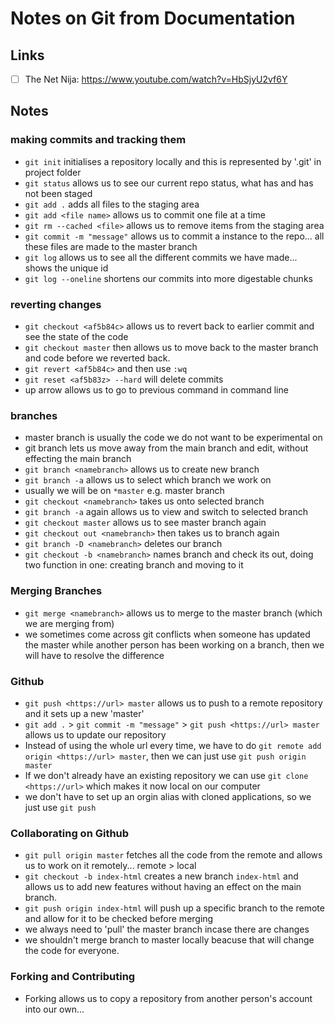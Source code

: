 <h1>Notes on Git from Documentation</h1> 

<h2>Links</h2>

- [ ] The Net Nija: https://www.youtube.com/watch?v=HbSjyU2vf6Y

<h2>Notes</h2>

<h3>making commits and tracking them</h3>

* `git init` initialises a repository locally and this is represented by '.git' in project folder
* `git status` allows us to see our current repo status, what has and has not been staged
* `git add .` adds all files to the staging area 
* `git add <file name>` allows us to commit one file at a time
* `git rm --cached <file>` allows us to remove items from the staging area 
* `git commit -m "message"` allows us to commit a instance to the repo... all these files are made to the master branch 
* `git log` allows us to see all the different commits we have made... shows the unique id 
* `git log --oneline` shortens our commits into more digestable chunks 

<h3>reverting changes</h3>

* `git checkout <af5b84c>` allows us to revert back to earlier commit and see the state of the code 
* `git checkout master` then allows us to move back to the master branch and code before we reverted back.
* `git revert <af5b84c>` and then use `:wq` 
* `git reset <af5b83z> --hard` will delete commits
* up arrow allows us to go to previous command in command line

<h3>branches</h3>

* master branch is usually the code we do not want to be experimental on 
* git branch lets us move away from the main branch and edit, without effecting the main branch 
* `git branch <namebranch>` allows us to create new branch
* `git branch -a` allows us to select which branch we work on
* usually we will be on `*master` e.g. master branch 
* `git checkout <namebranch>` takes us onto selected branch 
* `git branch -a` again allows us to view and switch to selected branch
*  `git checkout master` allows us to see master branch again 
*  `git checkout out <namebranch>` then takes us to branch again
*  `git branch -D <namebranch>` deletes our branch 
*  `git checkout -b <namebranch>` names branch and check its out, doing two function in one: creating branch and moving to it 

<h3>Merging Branches</h3>

* `git merge <namebranch>` allows us to merge to the master branch (which we are merging from)
*  we sometimes come across git conflicts when someone has updated the master while another person has been working on a branch, then we will have to resolve the difference

<h3>Github</h3>

* `git push <https://url> master` allows us to push to a remote repository and it sets up a new 'master' 
* `git add .` > `git commit -m "message"` > `git push <https://url> master` allows us to update our repository
* Instead of using the whole url every time, we have to do `git remote add origin <https://url> master`, then we can just use `git push origin master`
* If we don't already have an existing repository we can use `git clone <https://url>` which makes it now local on our computer
* we don't have to set up an orgin alias with cloned applications, so we just use `git push`

<h3>Collaborating on Github</h3>

* `git pull origin master` fetches all the code from the remote and allows us to work on it remotely... remote > local
* `git checkout -b index-html` creates a new branch `index-html` and allows us to add new features without having an effect on the main branch. 
* `git push origin index-html` will push up a specific branch to the remote and allow for it to be checked before merging 
* we always need to 'pull' the master branch incase there are changes
* we shouldn't merge branch to master locally beacuse that will change the code for everyone. 

<h3>Forking and Contributing</h3>

* Forking allows us to copy a repository from another person's account into our own...
